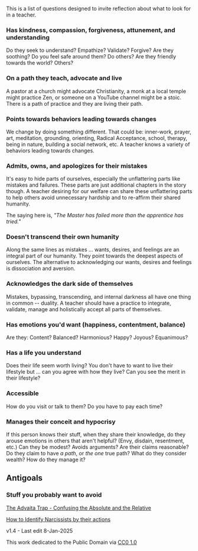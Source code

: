 ﻿This is a list of questions designed to invite reflection about what to look for in a teacher.

### Has kindness, compassion, forgiveness, attunement, and understanding

Do they seek to understand? Empathize? Validate? Forgive? Are they soothing? Do you feel safe around them? Do others? Are they friendly towards the world? Others?

### On a path  they teach, advocate and live

A pastor at a church might advocate Christianity, a monk at a local temple might practice Zen, or someone on a YouTube channel might be a stoic. There is a path of practice and they are living their path.

### Points towards behaviors leading towards changes

We change by doing something different. That could be: inner-work, prayer, art, meditation, grounding, orienting, Radical Acceptance, school, therapy, being in nature, building a social network, etc. A teacher knows a variety of behaviors leading towards changes.

### Admits, owns, and apologizes for their mistakes

It's easy to hide parts of ourselves, especially the unflattering parts like mistakes and failures. These parts are just additional chapters in the story though. A teacher desiring for our welfare can share these unflattering parts to help others avoid unnecessary hardship and to re-affirm their shared humanity.  
  
The saying here is, _"The Master has failed more than the apprentice has tried."_
  
### Doesn't transcend their own humanity

Along the same lines as mistakes ... wants, desires, and feelings are an integral part of our humanity. They point towards the deepest aspects of ourselves. The alternative to acknowledging our wants, desires and feelings is dissociation and aversion.


### Acknowledges the dark side of themselves

Mistakes, bypassing, transcending, and internal darkness all have one thing in common -- duality. A teacher should have a practice to integrate, validate, manage and holistically accept all parts of themselves.
 
### Has  emotions  you'd want (happiness, contentment, balance)

Are they: Content? Balanced? Harmonious? Happy? Joyous? Equanimous?
  
### Has a life you understand

Does their life seem worth living? You don't have to want to live their lifestyle but ... can you agree with how they live? Can you see the merit in their lifestyle?

### Accessible 

How do you visit or talk to them? Do you have to pay each time?

### Manages their conceit and hypocrisy

If this person knows their stuff, when they share their knowledge, do they arouse emotions in others that aren't helpful? (Envy, disdain, resentment, etc.) Can they be modest? Avoids arguments? Are their claims reasonable? Do they claim to have _a path_, or  _the one_  true path? What do they consider wealth? How do they manage it?

## Antigoals
### Stuff you probably want to avoid

[The Advaita Trap - Confusing the Absolute and the Relative](https://www.youtube.com/watch?v=4KXidr0z1RY)

[How to Identify Narcissists by their actions](https://www.sitwithariadne.com/2021/06/the-narcissists-prayer.html)

v1.4 - Last edit 8-Jan-2025 
 
This work dedicated to the Public Domain via [CC0 1.0](https://creativecommons.org/publicdomain/zero/1.0/)

